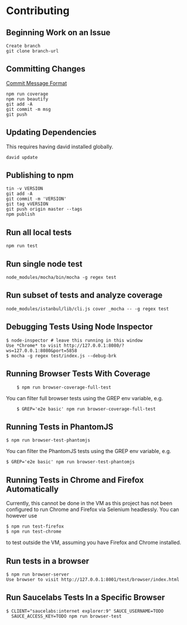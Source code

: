 Contributing
====

Beginning Work on an Issue
---
	Create branch
	git clone branch-url


Committing Changes
---
[Commit Message Format](https://github.com/angular/angular.js/blob/master/CONTRIBUTING.md#commit)

	npm run coverage
	npm run beautify
	git add -A
	git commit -m msg
	git push


Updating Dependencies
---
This requires having david installed globally.

	david update


Publishing to npm
---

	tin -v VERSION
	git add -A
	git commit -m 'VERSION'
	git tag vVERSION
	git push origin master --tags
	npm publish


Run all local tests
---

	npm run test


Run single node test
---

	node_modules/mocha/bin/mocha -g regex test


Run subset of tests and analyze coverage
---

	node_modules/istanbul/lib/cli.js cover _mocha -- -g regex test


Debugging Tests Using Node Inspector
---

	$ node-inspector # leave this running in this window
	Use *Chrome* to visit http://127.0.0.1:8080/?ws=127.0.0.1:8080&port=5858
	$ mocha -g regex test/index.js --debug-brk


Running Browser Tests With Coverage
---

		$ npm run browser-coverage-full-test

You can filter full browser tests using the GREP env variable, e.g.

		$ GREP='e2e basic' npm run browser-coverage-full-test


Running Tests in PhantomJS
---

    $ npm run browser-test-phantomjs


You can filter the PhantomJS tests using the GREP env variable, e.g.

    $ GREP='e2e basic' npm run browser-test-phantomjs


Running Tests in Chrome and Firefox Automatically
---

Currently, this cannot be done in the VM as this project has not been configured to run Chrome and Firefox via Selenium headlessly. You can however use

    $ npm run test-firefox
    $ npm run test-chrome

to test outside the VM, assuming you have Firefox and Chrome installed.

Run tests in a browser
---

	$ npm run browser-server
	Use browser to visit http://127.0.0.1:8001/test/browser/index.html


Run Saucelabs Tests In a Specific Browser
---

	$ CLIENT="saucelabs:internet explorer:9" SAUCE_USERNAME=TODO
	  SAUCE_ACCESS_KEY=TODO npm run browser-test

